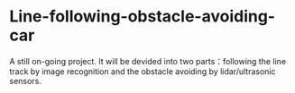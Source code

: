 # Line-following-obstacle-avoiding-car

A still on-going project. It will be devided into two parts：following the line track by image recognition and the obstacle avoiding by lidar/ultrasonic sensors.
